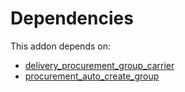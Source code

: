 # Dependencies

This addon depends on:

- [delivery_procurement_group_carrier](../../odoo-bringout-oca-stock-logistics-workflow-delivery_procurement_group_carrier)
- [procurement_auto_create_group](../../odoo-bringout-oca-stock-logistics-warehouse-procurement_auto_create_group)
